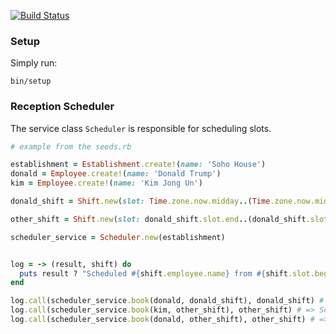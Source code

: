 [![Build Status](https://travis-ci.org/StupidCodeFactory/reception_scheduler.svg?branch=master)](https://travis-ci.org/StupidCodeFactory/reception_scheduler)

### Setup

Simply run:

```shell
bin/setup
```

### Reception Scheduler

The service class `Scheduler` is responsible for scheduling slots.

```ruby
# example from the seeds.rb

establishment = Establishment.create!(name: 'Soho House')
donald = Employee.create!(name: 'Donald Trump')
kim = Employee.create!(name: 'Kim Jong Un')

donald_shift = Shift.new(slot: Time.zone.now.midday..(Time.zone.now.midday + 6.hours))

other_shift = Shift.new(slot: donald_shift.slot.end..(donald_shift.slot.end + 4.hours))

scheduler_service = Scheduler.new(establishment)


log = -> (result, shift) do
  puts result ? "Scheduled #{shift.employee.name} from #{shift.slot.begin.to_s(:short)} to #{shift.slot.end.to_s(:short)}" : shift.errors.full_messages.to_sentence(last_word_connector: ' and ')
end

log.call(scheduler_service.book(donald, donald_shift), donald_shift) # => Scheduled Donald Trump from 15 Jun 12:00 to 15 Jun 18:00
log.call(scheduler_service.book(kim, other_shift), other_shift) # => Scheduled Kim Jong Un from 15 Jun 18:00 to 15 Jun 22:00
log.call(scheduler_service.book(donald, other_shift), other_shift) # => Slot has already been alocated
```
